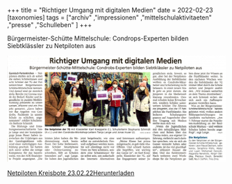 +++
title = "Richtiger Umgang mit digitalen Medien"
date = 2022-02-23
[taxonomies]
tags = ["archiv" ,"impressionen" ,"mittelschulaktivitaeten" ,"presse" ,"Schulleben" ]
+++

Bürgermeister-Schütte Mittelschule: Condrops-Experten bilden Siebtklässler zu Netpiloten aus

[![](images/Zeitungsbericht-Netpiloten-vom-07.02.22-1024x495.png)](https://volksschule-partenkirchen.de/wp-content/uploads/Zeitungsbericht-Netpiloten-vom-07.02.22.png)

[Netpiloten Kreisbote 23.02.22](https://volksschule-partenkirchen.de/wp-content/uploads/Netpiloten-Kreisbote-23.02.22.pdf)[Herunterladen](https://volksschule-partenkirchen.de/wp-content/uploads/Netpiloten-Kreisbote-23.02.22.pdf)
